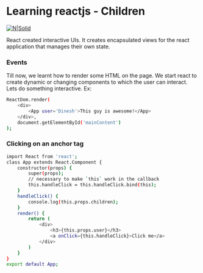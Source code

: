# Learning reactjs - Children

[![N|Solid](http://img.crx4chrome.com/4f/46/55/jaaklebbenondhkanegppccanebkdjlh-icon.png)](https://facebook.github.io/react/)

React created interactive UIs. It creates encapsulated views for the react application that manages their own state.

### Events
Till now, we learnt how to render some HTML on the page. We start react to create dynamic or changing components to which the user can interact. Lets do something interactive. Ex:

```sh
ReactDom.render(
    <div>
        <App user='Dinesh'>This guy is awesome!</App>
    </div>,
    document.getElementById('mainContent')
);
```
### Clicking on an anchor tag

```sh
import React from 'react';
class App extends React.Component {
    constructor(props) {
        super(props);
        // necessary to make `this` work in the callback
        this.handleClick = this.handleClick.bind(this);
    }
    handleClick() {
        console.log(this.props.children);
    }
    render() {
        return (
            <div>
                <h3>{this.props.user}</h3>
                <a onClick={this.handleClick}>Click me</a>
            </div>
        )
    }
}
export default App;
```